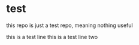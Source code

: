 # test
this repo is just a test repo, meaning nothing useful

this is a test line
this is a test line two
